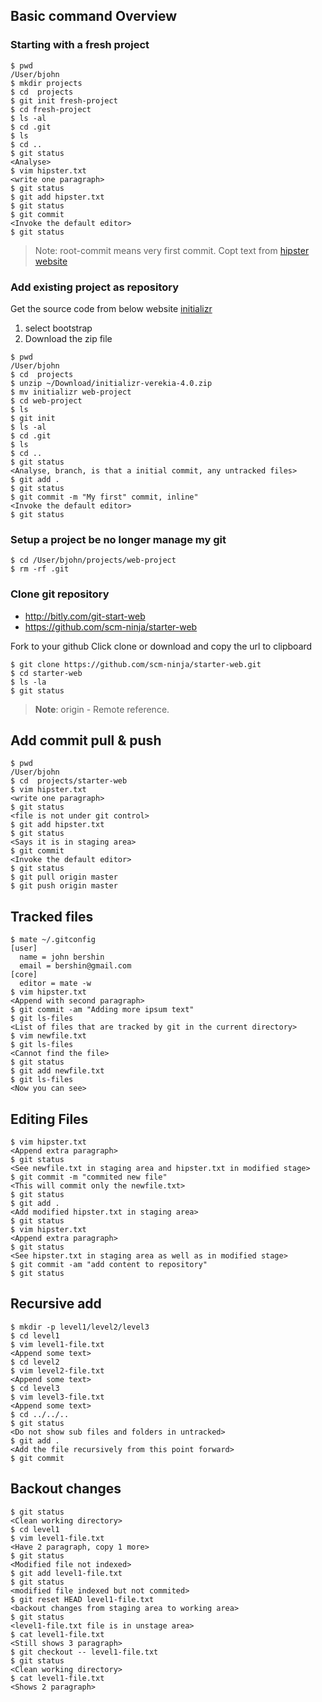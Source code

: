 ## Basic command Overview

### Starting with a fresh project

    $ pwd
    /User/bjohn
    $ mkdir projects
    $ cd  projects
    $ git init fresh-project
    $ cd fresh-project
    $ ls -al
    $ cd .git
    $ ls
    $ cd ..
    $ git status
    <Analyse>
    $ vim hipster.txt
    <write one paragraph>
    $ git status
    $ git add hipster.txt
    $ git status
    $ git commit
    <Invoke the default editor>
    $ git status

> Note: root-commit means very first commit.
> Copt text from [hipster website](http://hipsum.co)

### Add existing project as repository

Get the source code from below website [initializr](http://initializr.com)

 1. select bootstrap 
 2. Download the zip file

```
$ pwd
/User/bjohn
$ cd  projects
$ unzip ~/Download/initializr-verekia-4.0.zip
$ mv initializr web-project
$ cd web-project
$ ls
$ git init
$ ls -al
$ cd .git
$ ls
$ cd ..
$ git status
<Analyse, branch, is that a initial commit, any untracked files>
$ git add .
$ git status
$ git commit -m "My first" commit, inline"
<Invoke the default editor>
$ git status
```
### Setup a project be no longer manage my git

    $ cd /User/bjohn/projects/web-project
    $ rm -rf .git

### Clone git repository
- http://bitly.com/git-start-web
- https://github.com/scm-ninja/starter-web

Fork to your github
Click clone or download and copy the url to clipboard

```
$ git clone https://github.com/scm-ninja/starter-web.git
$ cd starter-web
$ ls -la
$ git status
```

> **Note**: origin - Remote reference.

## Add commit pull & push
```
$ pwd
/User/bjohn
$ cd  projects/starter-web
$ vim hipster.txt
<write one paragraph>
$ git status
<file is not under git control>
$ git add hipster.txt
$ git status
<Says it is in staging area>
$ git commit
<Invoke the default editor>
$ git status
$ git pull origin master
$ git push origin master
```

## Tracked files

```
$ mate ~/.gitconfig
[user]
  name = john bershin
  email = bershin@gmail.com
[core]
  editor = mate -w
$ vim hipster.txt
<Append with second paragraph>
$ git commit -am "Adding more ipsum text"
$ git ls-files
<List of files that are tracked by git in the current directory>
$ vim newfile.txt
$ git ls-files
<Cannot find the file>
$ git status
$ git add newfile.txt
$ git ls-files
<Now you can see>
```
## Editing Files
```
$ vim hipster.txt
<Append extra paragraph>
$ git status
<See newfile.txt in staging area and hipster.txt in modified stage>
$ git commit -m "commited new file"
<This will commit only the newfile.txt>
$ git status
$ git add .
<Add modified hipster.txt in staging area>
$ git status
$ vim hipster.txt
<Append extra paragraph>
$ git status
<See hipster.txt in staging area as well as in modified stage>
$ git commit -am "add content to repository"
$ git status
```
## Recursive add
```
$ mkdir -p level1/level2/level3
$ cd level1
$ vim level1-file.txt
<Append some text>
$ cd level2
$ vim level2-file.txt
<Append some text>
$ cd level3
$ vim level3-file.txt
<Append some text>
$ cd ../../..
$ git status
<Do not show sub files and folders in untracked>
$ git add .
<Add the file recursively from this point forward>
$ git commit
```
## Backout changes
```
$ git status
<Clean working directory>
$ cd level1
$ vim level1-file.txt
<Have 2 paragraph, copy 1 more>
$ git status
<Modified file not indexed>
$ git add level1-file.txt
$ git status
<modified file indexed but not commited>
$ git reset HEAD level1-file.txt
<backout changes from staging area to working area>
$ git status
<level1-file.txt file is in unstage area>
$ cat level1-file.txt
<Still shows 3 paragraph>
$ git checkout -- level1-file.txt
$ git status
<Clean working directory>
$ cat level1-file.txt
<Shows 2 paragraph>
```
<!--stackedit_data:
eyJoaXN0b3J5IjpbLTM1MTYzNzE4NSw4NjA5MjEyNjldfQ==
-->